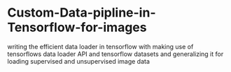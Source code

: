 # Custom-Data-pipline-in-Tensorflow-for-images
writing the efficient data loader in tensorflow with making use of tensorflows data loader API and tensorflow datasets and generalizing it for loading supervised and unsupervised image data
